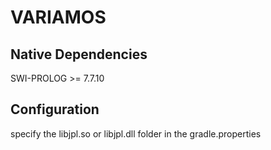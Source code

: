 # VARIAMOS #


## Native Dependencies ##

SWI-PROLOG >= 7.7.10

## Configuration ##

specify the libjpl.so or libjpl.dll folder in the gradle.properties

